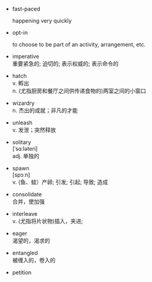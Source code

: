 - fast-paced

  happening very quickly

- opt-in
  
  to choose to be part of an activity, arrangement, etc.

- imperative  
  重要紧急的; 迫切的; 表示权威的; 表示命令的

- hatch  
  v. 孵出  
  n. (尤指厨房和餐厅之间供传递食物的)两室之间的小窗口

- wizardry  
  n. 杰出的成就；非凡的才能

- unleash  
  v. 发泄；突然释放

- solitary  
  [ˈsɑːləteri]  
  adj. 单独的

- spawn  
  [spɔːn]  
  v. (鱼、蛙）产卵; 引发; 引起; 导致; 造成

- consolidate  
  合并，使加强

- interleave  
  v.	(尤指将片状物)插入，夹进;

- eager  
  渴望的，渴求的

- entangled  
  被缠入的，卷入的

- petition
  